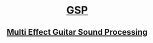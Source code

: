 # <div align="center">[GSP](https://github.com/Guitar-Sound-Processing/GSP/wiki)</div>

## <div align="center">[Multi Effect Guitar Sound Processing](https://github.com/Guitar-Sound-Processing/GSP/wiki)</div>
